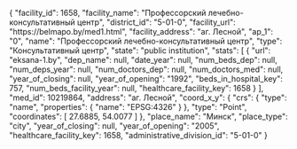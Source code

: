{
    "facility_id": 1658,
    "facility_name": "Профессорский лечебно-консультативный центр",
    "district_id": "5-01-0",
    "facility_url": "https:\/\/belmapo.by\/med1.html",
    "facility_address": "аг. Лесной",
    "ap_1": "0",
    "name": "Профессорский лечебно-консультативный центр",
    "type": "Консультативный центр",
    "state": "public institution",
    "stats": [
        {
            "url": "eksana-1.by",
            "dep_name": null,
            "date_year": null,
            "num_beds_dep": null,
            "num_deps_year": null,
            "num_doctors_dep": null,
            "num_doctors_med": null,
            "year_of_closing": null,
            "year_of_opening": "1992",
            "beds_in_hospital_key": 757,
            "num_beds_facility_year": null,
            "healthcare_facility_key": 1658
        }
    ],
    "med_id": 10219864,
    "address": "аг. Лесной",
    "coord_x_y": {
        "crs": {
            "type": "name",
            "properties": {
                "name": "EPSG:4326"
            }
        },
        "type": "Point",
        "coordinates": [
            27.6885,
            54.0077
        ]
    },
    "place_name": "Минск",
    "place_type": "city",
    "year_of_closing": null,
    "year_of_opening": "2005",
    "healthcare_facility_key": 1658,
    "administrative_division_id": "5-01-0"
}